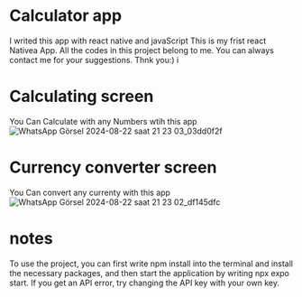 # Calculator app
I writed this app with react native and javaScript This is my frist react Nativea App. All the codes in this project belong to me. You can always contact me for your suggestions. Thnk you:) i

# Calculating screen
You Can Calculate with any Numbers wtih this app
![WhatsApp Görsel 2024-08-22 saat 21 23 03_03dd0f2f](https://github.com/user-attachments/assets/a87e75f5-4b6b-4609-963b-b62c8a433be9)

# Currency converter screen
You Can convert any currenty with this app
![WhatsApp Görsel 2024-08-22 saat 21 23 02_df145dfc](https://github.com/user-attachments/assets/a22a5492-b0ac-4a64-a787-2e0d8cd8d2db)

# notes
To use the project, you can first write npm install into the terminal and install the necessary packages, and then start the application by writing npx expo start.
If you get an API error, try changing the API key with your own key.
